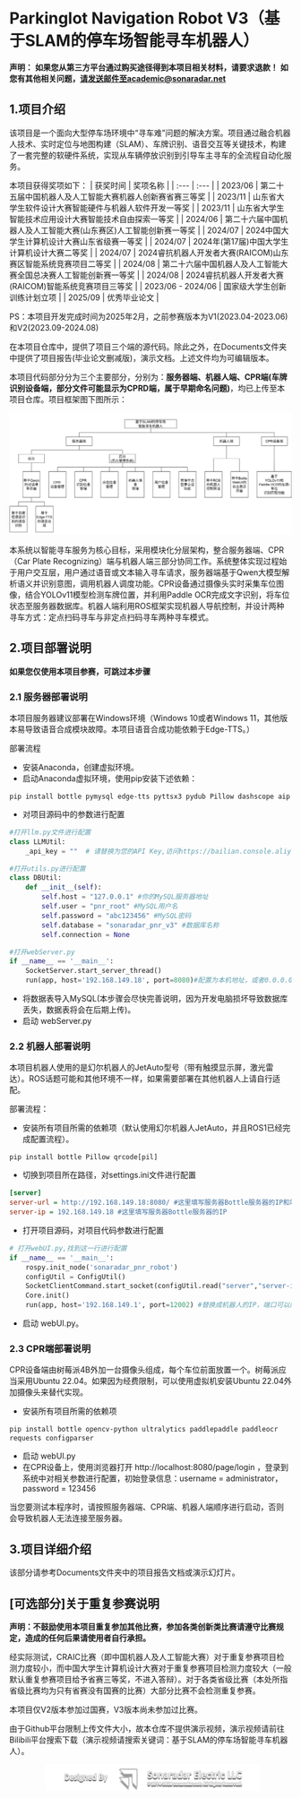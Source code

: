 # Parkinglot Navigation Robot V3（基于SLAM的停车场智能寻车机器人）

**声明：**
**如果您从第三方平台通过购买途径得到本项目相关材料，请要求退款！**
**如您有其他相关问题，请发送邮件至academic@sonaradar.net**

## 1.项目介绍
该项目是一个面向大型停车场环境中“寻车难”问题的解决方案。项目通过融合机器人技术、实时定位与地图构建（SLAM）、车牌识别、语音交互等关键技术，构建了一套完整的软硬件系统，实现从车辆停放识别到引导车主寻车的全流程自动化服务。

本项目获得奖项如下：
| 获奖时间 | 奖项名称 |
| :--- | :--- |
| 2023/06 | 第二十五届中国机器人及人工智能大赛机器人创新赛省赛三等奖 |
| 2023/11 | 山东省大学生软件设计大赛智能硬件与机器人软件开发一等奖 |
| 2023/11 | 山东省大学生智能技术应用设计大赛智能技术自由探索一等奖 |
| 2024/06 | 第二十六届中国机器人及人工智能大赛(山东赛区)人工智能创新赛一等奖 |
| 2024/07 | 2024中国大学生计算机设计大赛山东省级赛一等奖 |
| 2024/07 | 2024年(第17届)中国大学生计算机设计大赛二等奖 |
| 2024/07 | 2024睿抗机器人开发者大赛(RAICOM)山东赛区智能系统竞赛项目二等奖 |
| 2024/08 | 第二十六届中国机器人及人工智能大赛全国总决赛人工智能创新赛一等奖 |
| 2024/08 | 2024睿抗机器人开发者大赛(RAICOM)智能系统竞赛项目三等奖 |
| 2023/06 - 2024/06 | 国家级大学生创新训练计划立项 |
| 2025/09 | 优秀毕业论文 |

PS：本项目开发完成时间为2025年2月，之前参赛版本为V1(2023.04-2023.06)和V2(2023.09-2024.08)

在本项目仓库中，提供了项目三个端的源代码。除此之外，在Documents文件夹中提供了项目报告(毕业论文删减版)，演示文档。上述文件均为可编辑版本。

本项目代码部分分为三个主要部分，分别为：**服务器端、机器人端、CPR端(车牌识别设备端，部分文件可能显示为CPRD端，属于早期命名问题)**，均已上传至本项目仓库。项目框架图下图所示：

![项目框架图](https://github.com/sonaradarcn/Parkinglot-Navigation-Robot-V3/blob/main/Picture/4-1.png?raw=true)

本系统以智能寻车服务为核心目标，采用模块化分层架构，整合服务器端、CPR（Car Plate Recognizing）端与机器人端三部分协同工作。系统整体实现过程始于用户交互层，用户通过语音或文本输入寻车请求，服务器端基于Qwen大模型解析语义并识别意图，调用机器人调度功能。CPR设备通过摄像头实时采集车位图像，结合YOLOv11模型检测车牌位置，并利用Paddle OCR完成文字识别，将车位状态至服务器数据库。机器人端利用ROS框架实现机器人导航控制，并设计两种寻车方式：定点扫码寻车与非定点扫码寻车两种寻车模式。

## 2.项目部署说明
**如果您仅使用本项目参赛，可跳过本步骤**
### 2.1 服务器部署说明
本项目服务器建议部署在Windows环境（Windows 10或者Windows 11，其他版本易导致语音合成模块故障。本项目语音合成功能依赖于Edge-TTS。）

部署流程
- 安装Anaconda，创建虚拟环境。
- 启动Anaconda虚拟环境，使用pip安装下述依赖：
```pip
pip install bottle pymysql edge-tts pyttsx3 pydub Pillow dashscope aip
```
- 对项目源码中的参数进行配置
```python
#打开llm.py文件进行配置
class LLMUtil: 
    _api_key = ""  # 请替换为您的API Key,访问https://bailian.console.aliyun.com/?spm=5176.29597918.J_SEsSjsNv72yRuRFS2VknO.2.1e8c7ca0RPxxIZ#/efm/model_center申请
```
```python
#打开utils.py进行配置
class DBUtil:
    def __init__(self):
        self.host = "127.0.0.1" #你的MySQL服务器地址
        self.user = "pnr_root" #MySQL用户名
        self.password = "abc123456" #MySQL密码
        self.database = "sonaradar_pnr_v3" #数据库名称
        self.connection = None
```
```python
#打开webServer.py
if __name__ == '__main__':
    SocketServer.start_server_thread()
    run(app, host='192.168.149.18', port=8080)#配置为本机地址，或者0.0.0.0
```
- 将数据表导入MySQL(本步骤会尽快完善说明，因为开发电脑损坏导致数据库丢失，数据表将会在后期上传)。
- 启动 webServer.py
### 2.2 机器人部署说明
本项目机器人使用的是幻尔机器人的JetAuto型号（带有触摸显示屏，激光雷达）。ROS话题可能和其他环境不一样，如果需要部署在其他机器人上请自行适配。

部署流程：

- 安装所有项目所需的依赖项（默认使用幻尔机器人JetAuto，并且ROS1已经完成配置流程）。
```pip
pip install bottle Pillow qrcode[pil]
```
- 切换到项目所在路径，对settings.ini文件进行配置
```ini
[server]
server-url = http://192.168.149.18:8080/ #这里填写服务器Bottle服务器的IP和端口
server-ip = 192.168.149.18 #这里填写服务器Bottle服务器的IP
```
- 打开项目源码，对项目代码参数进行配置
```python
# 打开webUI.py,找到这一行进行配置
if __name__ == '__main__':
    rospy.init_node('sonaradar_pnr_robot')
    configUtil = ConfigUtil()
    SocketClientCommand.start_socket(configUtil.read("server","server-ip"), 12000)
    Core.init()
    run(app, host='192.168.149.1', port=12002) #替换成机器人的IP，端口可以随意调整
```
- 启动 webUI.py。
### 2.3 CPR端部署说明
CPR设备端由树莓派4B外加一台摄像头组成，每个车位前面放置一个。树莓派应当采用Ubuntu 22.04。如果因为经费限制，可以使用虚拟机安装Ubuntu 22.04外加摄像头来替代实现。
- 安装所有项目所需的依赖项
```pip
pip install bottle opencv-python ultralytics paddlepaddle paddleocr requests configparser
```
- 启动 webUI.py
- 在CPR设备上，使用浏览器打开 http://localhost:8080/page/login ，登录到系统中对相关参数进行配置，初始登录信息：username = administrator，password = 123456

当您要测试本程序时，请按照服务器端、CPR端、机器人端顺序进行启动，否则会导致机器人无法连接至服务器。

## 3.项目详细介绍
该部分请参考Documents文件夹中的项目报告文档或演示幻灯片。

## [可选部分]关于重复参赛说明
**声明：不鼓励使用本项目重复参加其他比赛，参加各类创新类比赛请遵守比赛规定，造成的任何后果请使用者自行承担。**

经实际测试，CRAIC比赛（即中国机器人及人工智能大赛）对于重复参赛项目检测力度较小，而中国大学生计算机设计大赛对于重复参赛项目检测力度较大（一般默认重复参赛项目给予省赛三等奖，不进入答辩）。对于各类省级比赛（本处所指省级比赛均为只有省赛没有国赛的比赛）大部分比赛不会检测重复参赛。

本项目仅V2版本参加过国赛，V3版本尚未参加过比赛。

由于Github平台限制上传文件大小，故本仓库不提供演示视频，演示视频请前往Bilibili平台搜索下载（演示视频请搜索关键词：基于SLAM的停车场智能寻车机器人）。

<p align="center" style="font-size:12px;font-weight:bold">
    <img src="https://github.com/sonaradarcn/Sonaradar_Copyright_Assets/blob/main/SEL%20LOGO%20FULL.png?raw=true" alt="描述" style="height:48px;align-content:center;margin-left:10px;">
</p>







